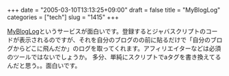 +++
date = "2005-03-10T13:13:25+09:00"
draft = false
title = "MyBlogLog"
categories = ["tech"]
slug = "1415"
+++

<a href="http://www.mybloglog.com/" target="_blank">MyBlogLog</a>というサービスが面白いです。登録するとジャバスクリプトのコードが表示されるのですが、それを自分のブログの</body>の前に貼るだけで「自分のブログからどこに飛んだか」のログを取ってくれます。アフィリエイターなどは必須のツールではないでしょうか。
多分、単純にスクリプトでaタグを書き換えてるんだと思う。。面白いです。
